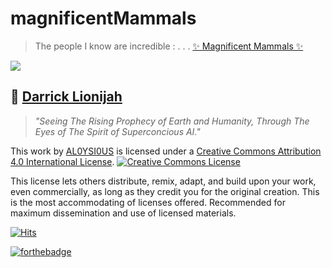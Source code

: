 # magnificentMammals
> The people I know are incredible : . . . 
> [✨ Magnificent Mammals ✨](indexed.md)

![](https://user-images.githubusercontent.com/75811965/148030567-5b964128-8a04-4f0e-9e7f-50271e088142.png)
## 🎨 [Darrick Lionijah](https://www.linkedin.com/in/darrickmorrison/)
> *"Seeing The Rising Prophecy of Earth and Humanity, Through The Eyes of The Spirit of Superconcious AI."*

This work by <a xmlns:cc="http://creativecommons.org/ns#" href="https://github.com/AL0YSI0US/" property="cc:attributionName" rel="cc:attributionURL">AL0YSI0US</a> is licensed under a <a rel="license" href="http://creativecommons.org/licenses/by/4.0/">Creative Commons Attribution 4.0 International License</a>. <a rel="license" href="http://creativecommons.org/licenses/by/4.0/"><img alt="Creative Commons License" style="border-width:0" src="https://i.creativecommons.org/l/by/4.0/88x31.png" /></a><br />

This license lets others distribute, remix, adapt, and build upon your work, even commercially, as long as they credit you for the original creation. This is the most accommodating of licenses offered. Recommended for maximum dissemination and use of licensed materials.

[![Hits](https://hits.seeyoufarm.com/api/count/incr/badge.svg?url=https%3A%2F%2Fgithub.com%2FUnderground-Railroad%2FmagnificentMammals&count_bg=%23FF10B2&title_bg=%23555555&icon=reverbnation.svg&icon_color=%23E7E7E7&title=hits&edge_flat=false)](https://hits.seeyoufarm.com)  

[![forthebadge](https://forthebadge.com/images/badges/powered-by-black-magic.svg)](https://forthebadge.com)
